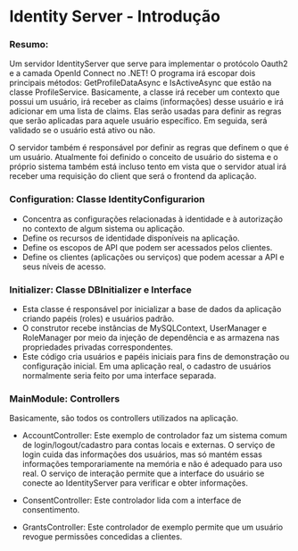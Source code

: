 # Identity Server - Introdução

### Resumo: 

Um servidor IdentityServer que serve para implementar o protócolo Oauth2 e a camada OpenId Connect no .NET! O programa irá escopar dois principais métodos: GetProfileDataAsync e IsActiveAsync que estão na classe ProfileService.
Basicamente, a classe irá receber um contexto que possui um usuário, irá receber as claims (informações) desse usuário e irá adicionar em uma lista de claims. Elas serão usadas para definir as regras que serão aplicadas para aquele
usuário específico. Em seguida, será validado se o usuário está ativo ou não. 

O servidor também é responsável por definir as regras que definem o que é um usuário. Atualmente foi definido o conceito de usuário do sistema e o próprio sistema também está incluso tento em vista que o servidor atual irá receber uma requisição
do client que será o frontend da aplicação. 

### Configuration: Classe IdentityConfigurarion

- Concentra as configurações relacionadas à identidade e à autorização no contexto de algum sistema ou aplicação.
- Define os recursos de identidade disponíveis na aplicação.
- Define os escopos de API que podem ser acessados pelos clientes.
- Define os clientes (aplicações ou serviços) que podem acessar a API e seus níveis de acesso.

### Initializer: Classe DBInitializer e Interface

- Esta classe é responsável por inicializar a base de dados da aplicação criando papéis (roles) e usuários padrão.
- O construtor recebe instâncias de MySQLContext, UserManager e RoleManager por meio da injeção de dependência e as armazena nas propriedades privadas correspondentes.
- Este código cria usuários e papéis iniciais para fins de demonstração ou configuração inicial. Em uma aplicação real, o cadastro de usuários normalmente seria feito por uma interface separada.

### MainModule: Controllers 

Basicamente, são todos os controllers utilizados na aplicação. 

- AccountController: Este exemplo de controlador faz um sistema comum de login/logout/cadastro para contas locais e externas.
O serviço de login cuida das informações dos usuários, mas só mantém essas informações temporariamente na memória e não é adequado para uso real.
O serviço de interação permite que a interface do usuário se conecte ao IdentityServer para verificar e obter informações.

- ConsentController: Este controlador lida com a interface de consentimento.

- GrantsController: Este controlador de exemplo permite que um usuário revogue permissões concedidas a clientes.




